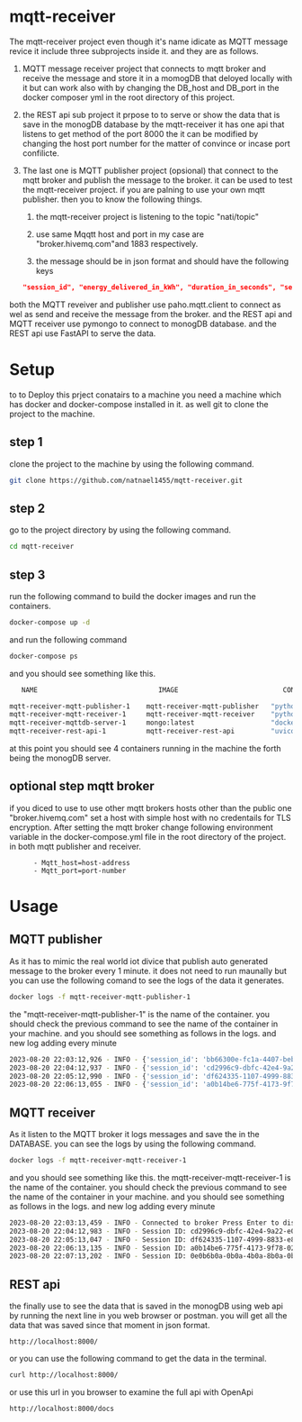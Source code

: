 # mqtt-receiver
The mqtt-receiver project even though it's name idicate as MQTT message revice it include three subprojects inside it. and they are as follows.
1. MQTT message receiver project that connects to mqtt broker and receive the message and store it in a momogDB that deloyed locally with it but can work also with by changing the DB_host and DB_port in the docker composer yml in the root directory of this project.

2. the REST api sub project it prpose to to serve or show the data that is save in the monogDB database by the mqtt-receiver it has one api that listens to get method of the port 8000 the it can be modified by changing the host port number for the matter of convince or incase port confilicte.

3. The last one is MQTT publisher project (opsional) that connect to the mqtt broker and publish the message to the broker. it can be used to test the mqtt-receiver project. if you are palning to use your own mqtt publisher. then you to know the following things.
      1. the mqtt-receiver project is listening to the topic "nati/topic" 

      2. use same Mqqtt host and port in my case are "broker.hivemq.com"and 1883 respectively.

      3. the message should be in json format and should have the following keys 
      ```json
      "session_id", "energy_delivered_in_kWh", "duration_in_seconds", "session_cost_in_cents" and the values should be in the following format "session_id": "df624335-1107-4999-8833-e8d721e83739", "energy_delivered_in_kWh": 26.444530841066246, "duration_in_seconds": 16, "session_cost_in_cents": 79.33359252319875.  
      ```

both  the MQTT reveiver and publisher use paho.mqtt.client to connect as wel as send and receive the message from the broker.
and the REST api and MQTT receiver use pymongo to connect to monogDB database. and the REST api use FastAPI to serve the data.

# Setup 
to to Deploy this prject conatairs to a machine you need a machine which has docker and docker-compose installed in it. as well git to clone the project to the machine.

## step 1
clone the project to the machine by using the following command.
```bash
git clone https://github.com/natnael1455/mqtt-receiver.git
```
## step 2
go to the project directory by using the following command.
```bash
cd mqtt-receiver
```
## step 3
run the following command to build the docker images and run the containers.
```bash
docker-compose up -d
```
and run the following command
```bash
docker-compose ps    
```
and you should see something like this.
```bash
   NAME                              IMAGE                          COMMAND                  SERVICE             CREATED             STATUS              PORTS

mqtt-receiver-mqtt-publisher-1    mqtt-receiver-mqtt-publisher   "python main.py"         mqtt-publisher      55 minutes ago      Up 55 minutes       
mqtt-receiver-mqtt-receiver-1     mqtt-receiver-mqtt-receiver    "python main.py"         mqtt-receiver       55 minutes ago      Up 55 minutes       1883/tcp
mqtt-receiver-mqttdb-server-1     mongo:latest                   "docker-entrypoint.s…"   mqttdb-server       55 minutes ago      Up 55 minutes       0.0.0.0:27017->27017/tcp
mqtt-receiver-rest-api-1          mqtt-receiver-rest-api         "uvicorn main:app --…"   rest-api            55 minutes ago      Up 55 minutes       0.0.0.0:8000->8000/tcp 
```
at this point you should see 4 containers running in the machine the forth being the monogDB server.

## optional step mqtt broker
if you diced to use to use other mqtt brokers hosts other than the public one "broker.hivemq.com" set a host with simple host with no credentails for TLS encryption. After setting the mqtt broker change following environment variable in the docker-compose.yml file in the root directory of the project. in both mqtt publisher and receiver.
```docker-compose
      - Mqtt_host=host-address 
      - Mqtt_port=port-number
``````

# Usage
## MQTT publisher
As it has to mimic the real world iot divice that publish auto generated  message to the broker every 1 minute. it does not need to run maunally but you can use the following comand to see the logs of the data it generates.

```bash
docker logs -f mqtt-receiver-mqtt-publisher-1
```
the "mqtt-receiver-mqtt-publisher-1" is the name of the container. you should check the previous command to see the name of the container in your machine. and you should see something as follows in the logs. and new log adding every minute 
```bash
2023-08-20 22:03:12,926 - INFO - {'session_id': 'bb66300e-fc1a-4407-beba-24f6054bc933', 'energy_delivered_in_kWh': 34.64792504159193, 'duration_in_seconds': 55, 'session_cost_in_cents': 103.9437751247758}
2023-08-20 22:04:12,937 - INFO - {'session_id': 'cd2996c9-dbfc-42e4-9a22-e009fc0bf01e', 'energy_delivered_in_kWh': 13.348745806260666, 'duration_in_seconds': 3, 'session_cost_in_cents': 40.046237418782}
2023-08-20 22:05:12,990 - INFO - {'session_id': 'df624335-1107-4999-8833-e8d721e83739', 'energy_delivered_in_kWh': 26.444530841066246, 'duration_in_seconds': 16, 'session_cost_in_cents': 79.33359252319875}
2023-08-20 22:06:13,055 - INFO - {'session_id': 'a0b14be6-775f-4173-9f78-024c21f05429', 'energy_delivered_in_kWh': 25.19380014838053, 'duration_in_seconds': 5, 'session_cost_in_cents': 75.58140044514158}
```

## MQTT receiver
As it listen to the MQTT broker it logs messages and save the in the DATABASE. you can see the logs by using the following command.
```bash
docker logs -f mqtt-receiver-mqtt-receiver-1 
```
and you should see something like this. the mqtt-receiver-mqtt-receiver-1 is the name of the container. you should check the previous command to see the name of the container in your machine. and you should see something as follows in the logs. and new log adding every minute 
```bash
2023-08-20 22:03:13,459 - INFO - Connected to broker Press Enter to disconnect...
2023-08-20 22:04:12,983 - INFO - Session ID: cd2996c9-dbfc-42e4-9a22-e009fc0bf01e, Delivered Energy : 13.348745806260666 KWh, Duration: 3 seconds, Cost: 40.046237418782 Cents, 
2023-08-20 22:05:13,047 - INFO - Session ID: df624335-1107-4999-8833-e8d721e83739, Delivered Energy : 26.444530841066246 KWh, Duration: 16 seconds, Cost: 79.33359252319875 Cents, 
2023-08-20 22:06:13,135 - INFO - Session ID: a0b14be6-775f-4173-9f78-024c21f05429, Delivered Energy : 25.19380014838053 KWh, Duration: 5 seconds, Cost: 75.58140044514158 Cents, 
2023-08-20 22:07:13,202 - INFO - Session ID: 0e0b6b0a-0b0a-4b0a-8b0a-0b0a0b0a0b0a, Delivered Energy : 34.64792504159193 KWh, Duration: 55 seconds, Cost: 103.9437751247758 Cents,
```
## REST api
the finally use to see the data that is saved in the monogDB using web api 
by running the next line in you web browser or postman. you will get all the data that was saved since that moment in json format.
```web
http://localhost:8000/
```
or you can use the following command to get the data in the terminal.
```bash
curl http://localhost:8000/
```
or use this url in you browser to examine the full api with OpenApi 

```web
http://localhost:8000/docs
```

